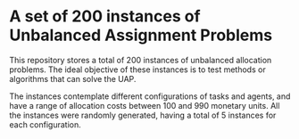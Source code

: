 # A set of 200 instances of Unbalanced Assignment Problems

This repository stores a total of 200 instances of unbalanced allocation problems. The ideal objective of these instances is to test methods or algorithms that can solve the UAP.

The instances contemplate different configurations of tasks and agents, and have a range of allocation costs between 100 and 990 monetary units. All the instances were randomly generated, having a total of 5 instances for each configuration.
